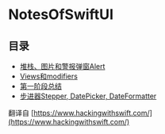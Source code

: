 # NotesOfSwiftUI

## 目录

- [堆栈、图片和警报弹窗Alert](./NotesOfSwiftUI/VStackImageAlert.md)
- [Views和modifiers](./NotesOfSwiftUI/Viewsandmodifiers.md)
- [第一阶段总结](./NotesOfSwiftUI/WhatWeLearned.md)
- [步进器Stepper, DatePicker, DateFormatter](./NotesOfSwiftUI/StepperDatePickerDateFormatter.md)

翻译自  [https://www.hackingwithswift.com/](https://www.hackingwithswift.com/)
